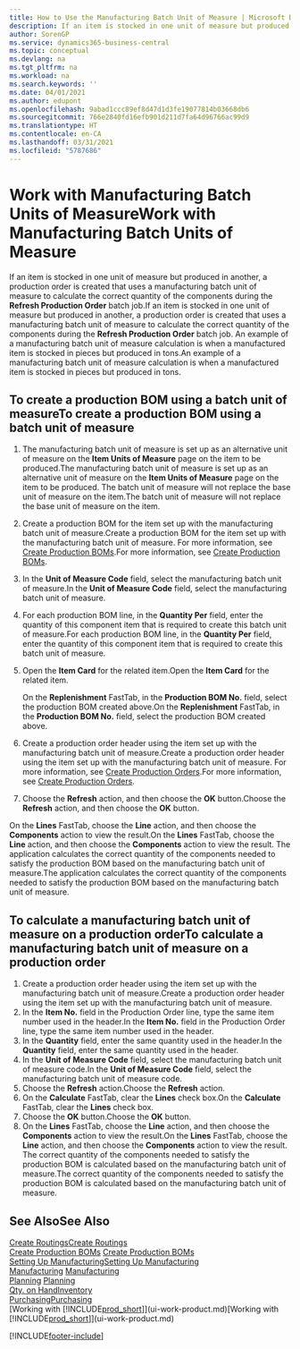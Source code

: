 ```yaml
---
title: How to Use the Manufacturing Batch Unit of Measure | Microsoft Docs
description: If an item is stocked in one unit of measure but produced in another, then the production order must be use a manufacturing batch unit of measure to calculate the correct quantity of components. An example of a manufacturing batch unit of measure calculation is when a manufactured item is stocked in pieces but produced in tons.
author: SorenGP
ms.service: dynamics365-business-central
ms.topic: conceptual
ms.devlang: na
ms.tgt_pltfrm: na
ms.workload: na
ms.search.keywords: ''
ms.date: 04/01/2021
ms.author: edupont
ms.openlocfilehash: 9abad1ccc89ef8d47d1d3fe19077814b03668db6
ms.sourcegitcommit: 766e2840fd16efb901d211d7fa64d96766ac99d9
ms.translationtype: HT
ms.contentlocale: en-CA
ms.lasthandoff: 03/31/2021
ms.locfileid: "5787686"
---
```

# <a name="work-with-manufacturing-batch-units-of-measure"></a><span data-ttu-id="8453e-104">Work with Manufacturing Batch Units of Measure</span><span class="sxs-lookup"><span data-stu-id="8453e-104">Work with Manufacturing Batch Units of Measure</span></span>
<span data-ttu-id="8453e-105">If an item is stocked in one unit of measure but produced in another, a production order is created that uses a manufacturing batch unit of measure to calculate the correct quantity of the components during the **Refresh Production Order** batch job.</span><span class="sxs-lookup"><span data-stu-id="8453e-105">If an item is stocked in one unit of measure but produced in another, a production order is created that uses a manufacturing batch unit of measure to calculate the correct quantity of the components during the **Refresh Production Order** batch job.</span></span> <span data-ttu-id="8453e-106">An example of a manufacturing batch unit of measure calculation is when a manufactured item is stocked in pieces but produced in tons.</span><span class="sxs-lookup"><span data-stu-id="8453e-106">An example of a manufacturing batch unit of measure calculation is when a manufactured item is stocked in pieces but produced in tons.</span></span>  

## <a name="to-create-a-production-bom-using-a-batch-unit-of-measure"></a><span data-ttu-id="8453e-107">To create a production BOM using a batch unit of measure</span><span class="sxs-lookup"><span data-stu-id="8453e-107">To create a production BOM using a batch unit of measure</span></span>  
1.  <span data-ttu-id="8453e-108">The manufacturing batch unit of measure is set up as an alternative unit of measure on the **Item Units of Measure** page on the item to be produced.</span><span class="sxs-lookup"><span data-stu-id="8453e-108">The manufacturing batch unit of measure is set up as an alternative unit of measure on the **Item Units of Measure** page on the item to be produced.</span></span> <span data-ttu-id="8453e-109">The batch unit of measure will not replace the base unit of measure on the item.</span><span class="sxs-lookup"><span data-stu-id="8453e-109">The batch unit of measure will not replace the base unit of measure on the item.</span></span>  
2.  <span data-ttu-id="8453e-110">Create a production BOM for the item set up with the manufacturing batch unit of measure.</span><span class="sxs-lookup"><span data-stu-id="8453e-110">Create a production BOM for the item set up with the manufacturing batch unit of measure.</span></span> <span data-ttu-id="8453e-111">For more information, see [Create Production BOMs](production-how-to-create-production-boms.md).</span><span class="sxs-lookup"><span data-stu-id="8453e-111">For more information, see [Create Production BOMs](production-how-to-create-production-boms.md).</span></span>  
3.  <span data-ttu-id="8453e-112">In the **Unit of Measure Code** field, select the manufacturing batch unit of measure.</span><span class="sxs-lookup"><span data-stu-id="8453e-112">In the **Unit of Measure Code** field, select the manufacturing batch unit of measure.</span></span>  
4.  <span data-ttu-id="8453e-113">For each production BOM line, in the **Quantity Per** field, enter the quantity of this component item that is required to create this batch unit of measure.</span><span class="sxs-lookup"><span data-stu-id="8453e-113">For each production BOM line, in the **Quantity Per** field, enter the quantity of this component item that is required to create this batch unit of measure.</span></span>  
5.  <span data-ttu-id="8453e-114">Open the **Item Card** for the related item.</span><span class="sxs-lookup"><span data-stu-id="8453e-114">Open the **Item Card** for the related item.</span></span>  

    <span data-ttu-id="8453e-115">On the **Replenishment** FastTab, in the **Production BOM No.** field, select the production BOM created above.</span><span class="sxs-lookup"><span data-stu-id="8453e-115">On the **Replenishment** FastTab, in the **Production BOM No.** field, select the production BOM created above.</span></span>  
6.  <span data-ttu-id="8453e-116">Create a production order header using the item set up with the manufacturing batch unit of measure.</span><span class="sxs-lookup"><span data-stu-id="8453e-116">Create a production order header using the item set up with the manufacturing batch unit of measure.</span></span> <span data-ttu-id="8453e-117">For more information, see [Create Production Orders](production-how-to-create-production-orders.md).</span><span class="sxs-lookup"><span data-stu-id="8453e-117">For more information, see [Create Production Orders](production-how-to-create-production-orders.md).</span></span>  
7.  <span data-ttu-id="8453e-118">Choose the **Refresh** action, and then choose  the **OK** button.</span><span class="sxs-lookup"><span data-stu-id="8453e-118">Choose the **Refresh** action, and then choose  the **OK** button.</span></span>  

<span data-ttu-id="8453e-119">On the **Lines** FastTab, choose the **Line** action, and then choose the **Components** action to view the result.</span><span class="sxs-lookup"><span data-stu-id="8453e-119">On the **Lines** FastTab, choose the **Line** action, and then choose the **Components** action to view the result.</span></span> <span data-ttu-id="8453e-120">The application calculates the correct quantity of the components needed to satisfy the production BOM based on the manufacturing batch unit of measure.</span><span class="sxs-lookup"><span data-stu-id="8453e-120">The application calculates the correct quantity of the components needed to satisfy the production BOM based on the manufacturing batch unit of measure.</span></span>  

## <a name="to-calculate-a-manufacturing-batch-unit-of-measure-on-a-production-order"></a><span data-ttu-id="8453e-121">To calculate a manufacturing batch unit of measure on a production order</span><span class="sxs-lookup"><span data-stu-id="8453e-121">To calculate a manufacturing batch unit of measure on a production order</span></span>  
1.  <span data-ttu-id="8453e-122">Create a production order header using the item set up with the manufacturing batch unit of measure.</span><span class="sxs-lookup"><span data-stu-id="8453e-122">Create a production order header using the item set up with the manufacturing batch unit of measure.</span></span>  
2.  <span data-ttu-id="8453e-123">In the **Item No.** field in the Production Order line, type the same item number used in the header.</span><span class="sxs-lookup"><span data-stu-id="8453e-123">In the **Item No.** field in the Production Order line, type the same item number used in the header.</span></span>  
3.  <span data-ttu-id="8453e-124">In the **Quantity** field, enter the same quantity used in the header.</span><span class="sxs-lookup"><span data-stu-id="8453e-124">In the **Quantity** field, enter the same quantity used in the header.</span></span>  
4.  <span data-ttu-id="8453e-125">In the **Unit of Measure Code** field, select the manufacturing batch unit of measure code.</span><span class="sxs-lookup"><span data-stu-id="8453e-125">In the **Unit of Measure Code** field, select the manufacturing batch unit of measure code.</span></span>  
5.  <span data-ttu-id="8453e-126">Choose the **Refresh** action.</span><span class="sxs-lookup"><span data-stu-id="8453e-126">Choose the **Refresh** action.</span></span>
6.  <span data-ttu-id="8453e-127">On the **Calculate** FastTab, clear the **Lines** check box.</span><span class="sxs-lookup"><span data-stu-id="8453e-127">On the **Calculate** FastTab, clear the **Lines** check box.</span></span>  
7.  <span data-ttu-id="8453e-128">Choose the **OK** button.</span><span class="sxs-lookup"><span data-stu-id="8453e-128">Choose the **OK** button.</span></span>  
8.  <span data-ttu-id="8453e-129">On the **Lines** FastTab, choose the **Line** action, and then choose the **Components** action to view the result.</span><span class="sxs-lookup"><span data-stu-id="8453e-129">On the **Lines** FastTab, choose the **Line** action, and then choose the **Components** action to view the result.</span></span> <span data-ttu-id="8453e-130">The correct quantity of the components needed to satisfy the production BOM is calculated based on the manufacturing batch unit of measure.</span><span class="sxs-lookup"><span data-stu-id="8453e-130">The correct quantity of the components needed to satisfy the production BOM is calculated based on the manufacturing batch unit of measure.</span></span>  

## <a name="see-also"></a><span data-ttu-id="8453e-131">See Also</span><span class="sxs-lookup"><span data-stu-id="8453e-131">See Also</span></span>  
[<span data-ttu-id="8453e-132">Create Routings</span><span class="sxs-lookup"><span data-stu-id="8453e-132">Create Routings</span></span>](production-how-to-create-routings.md)  
<span data-ttu-id="8453e-133">[Create Production BOMs](production-how-to-create-production-boms.md)   </span><span class="sxs-lookup"><span data-stu-id="8453e-133">[Create Production BOMs](production-how-to-create-production-boms.md)   </span></span>  
[<span data-ttu-id="8453e-134">Setting Up Manufacturing</span><span class="sxs-lookup"><span data-stu-id="8453e-134">Setting Up Manufacturing</span></span>](production-configure-production-processes.md)  
<span data-ttu-id="8453e-135">[Manufacturing](production-manage-manufacturing.md)  </span><span class="sxs-lookup"><span data-stu-id="8453e-135">[Manufacturing](production-manage-manufacturing.md)  </span></span>  
<span data-ttu-id="8453e-136">[Planning](production-planning.md) </span><span class="sxs-lookup"><span data-stu-id="8453e-136">[Planning](production-planning.md) </span></span>  
[<span data-ttu-id="8453e-137">Qty. on Hand</span><span class="sxs-lookup"><span data-stu-id="8453e-137">Inventory</span></span>](inventory-manage-inventory.md)  
[<span data-ttu-id="8453e-138">Purchasing</span><span class="sxs-lookup"><span data-stu-id="8453e-138">Purchasing</span></span>](purchasing-manage-purchasing.md)  
<span data-ttu-id="8453e-139">[Working with [!INCLUDE[prod_short](includes/prod_short.md)]](ui-work-product.md)</span><span class="sxs-lookup"><span data-stu-id="8453e-139">[Working with [!INCLUDE[prod_short](includes/prod_short.md)]](ui-work-product.md)</span></span>  


[!INCLUDE[footer-include](includes/footer-banner.md)]
